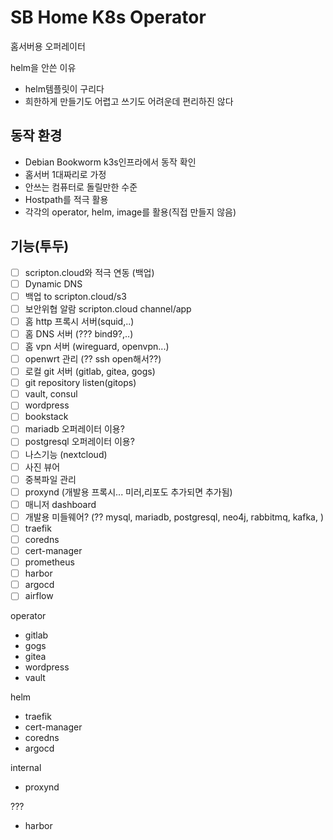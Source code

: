 # SB Home K8s Operator

홈서버용 오퍼레이터

helm을 안쓴 이유
- helm템플릿이 구리다
- 희한하게 만들기도 어렵고 쓰기도 어려운데 편리하진 않다

## 동작 환경
- Debian Bookworm k3s인프라에서 동작 확인
- 홈서버 1대짜리로 가정
- 안쓰는 컴퓨터로 돌릴만한 수준
- Hostpath를 적극 활용
- 각각의 operator, helm, image를 활용(직접 만들지 않음)

## 기능(투두)
- [ ] scripton.cloud와 적극 연동 (백업)
- [ ] Dynamic DNS
- [ ] 백업 to scripton.cloud/s3
- [ ] 보안위협 알람 scripton.cloud channel/app
- [ ] 홈 http 프록시 서버(squid,..)
- [ ] 홈 DNS 서버 (??? bind9?,..)
- [ ] 홈 vpn 서버 (wireguard, openvpn...)
- [ ] openwrt 관리 (?? ssh open해서??)
- [ ] 로컬 git 서버 (gitlab, gitea, gogs)
- [ ] git repository listen(gitops)
- [ ] vault, consul
- [ ] wordpress
- [ ] bookstack
- [ ] mariadb 오퍼레이터 이용?
- [ ] postgresql 오퍼레이터 이용?
- [ ] 나스기능 (nextcloud)
- [ ] 사진 뷰어
- [ ] 중복파일 관리
- [ ] proxynd (개발용 프록시... 미러,리포도 추가되면 추가됨)
- [ ] 매니저 dashboard
- [ ] 개발용 미들웨어? (?? mysql, mariadb, postgresql, neo4j, rabbitmq, kafka, )
- [ ] traefik
- [ ] coredns
- [ ] cert-manager
- [ ] prometheus
- [ ] harbor
- [ ] argocd
- [ ] airflow

operator
- gitlab
- gogs
- gitea
- wordpress
- vault

helm
- traefik
- cert-manager
- coredns
- argocd

internal
- proxynd

???
- harbor
